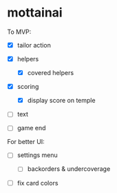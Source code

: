 # mottainai

To MVP:

- [x] tailor action
- [x] helpers
  - [x] covered helpers
- [x] scoring
  - [x] display score on temple
- [ ] text

- [ ] game end

For better UI:

- [ ] settings menu
  - [ ] backorders & undercoverage
- [ ] fix card colors

